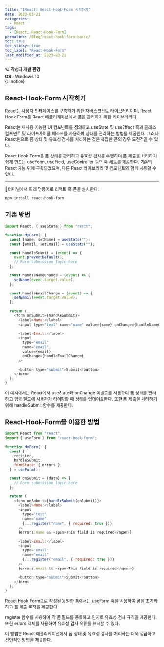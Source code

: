 ```yaml
---
title: "[React] React-Hook-Form 시작하기"
date: 2023-03-21
categories:
  - React
tags:
  - [React, React-Hook-Form]
permalink: /Blog/react-hook-form-basic/
toc: true
toc_sticky: true
toc_label: "React-Hook-Form"
last_modified_at: 2023-03-21
---
```


🪐 **작성자 개발 환경** <br>
**OS** : Windows 10<br>
{: .notice}

## React-Hook-Form 시작하기

React는 사용자 인터페이스를 구축하기 위한 자바스크립트 라이브러리이며, React Hook Form은 React 애플리케이션에서 폼을 관리하기 위한 라이브러리다.

React는 재사용 가능한 UI 컴포넌트를 정의하고 useState 및 useEffect 훅과 클래스 컴포넌트 및 라이프사이클 메소드를 사용하여 상태를 관리하는 방법을 제공한다. 그러나 React만으로 폼 상태 및 유효성 검사를 처리하는 것은 복잡한 폼의 경우 도전적일 수 있다.

React Hook Form은 폼 상태를 관리하고 유효성 검사를 수행하며 폼 제출을 처리하기 쉽게 만드는 useForm, useField, useController 등의 훅 세트를 제공한다. 기존의 React 기능 위에 구축되었으며, 다른 React 라이브러리 및 컴포넌트와 함께 사용할 수 있다.

---

🔮터미널에서 아래 명령어로 리액트 훅 폼을 설치한다.

```js
npm install react-hook-form
```

## 기존 방법

```js
import React, { useState } from "react";

function MyForm() {
  const [name, setName] = useState("");
  const [email, setEmail] = useState("");

  const handleSubmit = (event) => {
    event.preventDefault();
    // Form submission logic here
  };

  const handleNameChange = (event) => {
    setName(event.target.value);
  };

  const handleEmailChange = (event) => {
    setEmail(event.target.value);
  };

  return (
    <form onSubmit={handleSubmit}>
      <label>Name:</label>
      <input type="text" name="name" value={name} onChange={handleNameChange} />

      <label>Email:</label>
      <input
        type="email"
        name="email"
        value={email}
        onChange={handleEmailChange}
      />

      <button type="submit">Submit</button>
    </form>
  );
}
```

이 예시에서는 React에서 useState와 onChange 이벤트를 사용하여 폼 상태를 관리하고
입력 필드에 사용자가 타이핑할 때 상태를 업데이트한다.
또한 폼 제출을 처리하기 위해 handleSubmit 함수를 제공한다.

## React-Hook-Form을 이용한 방법

```js
import React from "react";
import { useForm } from "react-hook-form";

function MyForm() {
  const {
    register,
    handleSubmit,
    formState: { errors },
  } = useForm();

  const onSubmit = (data) => {
    // Form submission logic here
  };

  return (
    <form onSubmit={handleSubmit(onSubmit)}>
      <label>Name:</label>
      <input
        type="text"
        name="name"
        {...register("name", { required: true })}
      />
      {errors.name && <span>This field is required</span>}

      <label>Email:</label>
      <input
        type="email"
        name="email"
        {...register("email", { required: true })}
      />
      {errors.email && <span>This field is required</span>}

      <button type="submit">Submit</button>
    </form>
  );
}
```

React Hook Form으로 작성된 동일한 폼에서는 useForm 훅을 사용하여 폼을 초기화하고 폼 제출 로직을 제공한다.

register 함수를 사용하여 각 폼 필드를 등록하고 인자로 유효성 검사 규칙을 제공한다. 또한 errors 객체를 사용하여 유효성 검사 오류를 표시할 수 있다.

이 방법은 React 애플리케이션에서 폼 상태 및 유효성 검사를 처리하는 더욱 깔끔하고 선언적인 방법을 제공한다.
